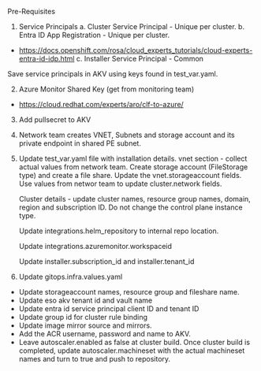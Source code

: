 Pre-Requisites

1. Service Principals
a. Cluster Service Principal - Unique per cluster.
b. Entra ID App Registration - Unique per cluster. 
 - https://docs.openshift.com/rosa/cloud_experts_tutorials/cloud-experts-entra-id-idp.html
c. Installer Service Principal - Common 

Save service principals in AKV using keys found in test_var.yaml.

2. Azure Monitor Shared Key (get from monitoring team)
- https://cloud.redhat.com/experts/aro/clf-to-azure/

3. Add pullsecret to AKV

4. Network team creates VNET, Subnets and storage account and its private endpoint in shared PE subnet.

5. Update test_var.yaml file with installation details.
    vnet section - collect actual values from network team. 
    Create storage account (FileStorage type) and create a file share. Update the vnet.storageaccount fields. 
    Use values from networ team to update cluster.network fields.

    Cluster details - update cluster names, resource group names, domain, region and subscription ID. Do not change the control plane instance type.

    Update integrations.helm_repository to internal repo location.

    Update integrations.azuremonitor.workspaceid

    Update installer.subscription_id and installer.tenant_id

6. Update gitops.infra.values.yaml
  - Update storageaccount names, resource group and fileshare name.
  - Update eso akv tenant id and vault name
  - Update entra id service principal client ID and tenant ID
  - Update group id for cluster rule binding
  - Update image mirror source and mirrors.
  - Add the ACR username, password and name to AKV.
  - Leave autoscaler.enabled as false at cluster build. Once cluster build is completed, update autoscaler.machineset with the actual machineset names and turn to true and push to repository.


